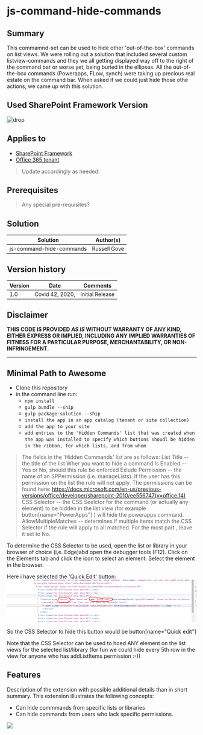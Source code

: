 # js-command-hide-commands

## Summary
This commamnd-set can be used to hide other 'out-of-the-box' commands on list views.
We were rolling out a solution that included several custom listview-commands and they we all getting displayed way off to the right of the command bar or worse yet, being buried in the ellipses. All the 
out-of-the-box commands (Powerapps, FLow, synch) were taking up precious real estate on the command bar.
When asked if we could just hide those othe actions, we came up with this solution.

## Used SharePoint Framework Version 
![drop](https://img.shields.io/badge/version-GA-green.svg)

## Applies to

* [SharePoint Framework](https://dev.office.com/sharepoint)
* [Office 365 tenant](https://dev.office.com/sharepoint/docs/spfx/set-up-your-development-environment)

> Update accordingly as needed.

## Prerequisites
 
> Any special pre-requisites?

## Solution

Solution|Author(s)
--------|---------
js-command-hide-commands | Russell Gove

## Version history

Version|Date|Comments
-------|----|--------
1.0|Covid 42, 2020,|Initial Release


## Disclaimer
**THIS CODE IS PROVIDED *AS IS* WITHOUT WARRANTY OF ANY KIND, EITHER EXPRESS OR IMPLIED, INCLUDING ANY IMPLIED WARRANTIES OF FITNESS FOR A PARTICULAR PURPOSE, MERCHANTABILITY, OR NON-INFRINGEMENT.**

---

## Minimal Path to Awesome

- Clone this repository
- in the command line run:
  - `npm install`
  - `gulp bundle --ship`
  - `gulp package-solution --ship`
  - `install the app in an app catalog (tenant or site collection)`
  - `add the app to your site`
  - `add entries to the 'Hidden Commands' list that was created when the app was installed to specify which buttons shoudl be hidden in the ribbon, for which lists, and from whom`

> The fields in the 'Hidden Commands' list are as follows:
List Title -- the title of the list Wher you want to hide a command
Is Enabled -- Yes or No, should this rule be enforced
Exlude Permission -- the name of an SPPermission (i.e. manageLists). If the user has this permission on the list the rule will not apply. The permissions can be found here: https://docs.microsoft.com/en-us/previous-versions/office/developer/sharepoint-2010/ee556747(v=office.14)
CSS Selector -- the CSS Seelctor for the command (or actually any element) to be hidden in the list view (for example button[name="PowerApps"]	) will hide the powerapps command.
AllowMultipleMatches -- determines if multiple items match the CSS Selector if the rule will apply to all matched. For the most part , leave it set to No.


To determine the CSS Selector to be used, open the list or library in your browser of choice (i,e. Edge)abd open the debugger tools (F12). Click on the Elements tab and click the icon to select an element. Select the element in the browser. 

Here i have selected the 'Quick Edit' button:
![CSS SELECTOR](./CssSelector.png)

So the CSS Selector to hide this  button would be  button[name="Quick edit"]

Note that the CSS Selector can be used to hoed ANY element on the list views for the selected list/library (for fun we could hide every 5th row in the view for anyone who has addListItems permission :-))



## Features
Description of the extension with possible additional details than in short summary.
This extension illustrates the following concepts:

- Can hide commmands from specific lists or libraries
- Can hide commands from users who lack specific permissions.




<img src="https://telemetry.sharepointpnp.com/sp-dev-fx-extensions/samples/readme-template" />

